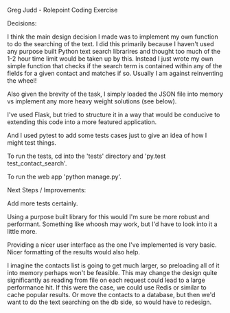 Greg Judd - Rolepoint Coding Exercise

Decisions:

I think the main design decision I made was to implement my own function to do the searching of the text.
I did this primarily because I haven't used any purpose built Python text search librarires and thought too much of the 
1-2 hour time limit would be taken up by this. Instead I just wrote my own simple function that checks if the search term is
contained within any of the fields for a given contact and matches if so. Usually I am against reinventing the wheel!

Also given the brevity of the task, I simply loaded the JSON file into memory vs implement any more heavy weight solutions
(see below).

I've used Flask, but tried to structure it in a way that would be conducive to extending this code into a more featured 
application. 

And I used pytest to add some tests cases just to give an idea of how I might test things.

To run the tests, cd into the 'tests' directory and 'py.test test_contact_search'.

To run the web app 'python manage.py'.


Next Steps / Improvements:

Add more tests certainly.

Using a purpose built library for this would I'm sure be more robust and performant. Something like whoosh may work, but 
I'd have to look into it a little more.

Providing a nicer user interface as the one I've implemented is very basic. Nicer formatting of the results would also help.

I imagine the contacts list is going to get much larger, so preloading all of it into memory perhaps won't be feasible.
This may change the design quite significantly as reading from file on each request could lead to a large performance hit.
If this were the case, we could use Redis or similar to cache popular results. Or move the contacts to a database, but then 
we'd want to do the text searching on the db side, so would have to redesign.
